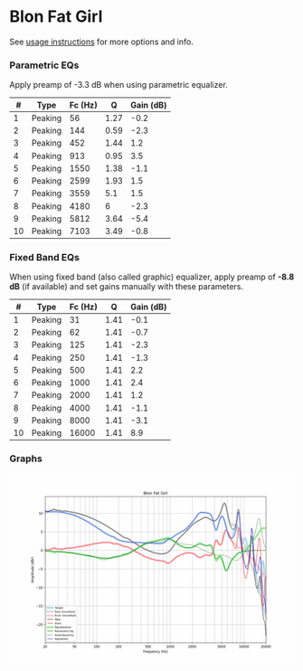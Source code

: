# Blon Fat Girl
See [usage instructions](https://github.com/jaakkopasanen/AutoEq#usage) for more options and info.

### Parametric EQs
Apply preamp of -3.3 dB when using parametric equalizer.

|   # | Type    |   Fc (Hz) |    Q |   Gain (dB) |
|-----|---------|-----------|------|-------------|
|   1 | Peaking |        56 | 1.27 |        -0.2 |
|   2 | Peaking |       144 | 0.59 |        -2.3 |
|   3 | Peaking |       452 | 1.44 |         1.2 |
|   4 | Peaking |       913 | 0.95 |         3.5 |
|   5 | Peaking |      1550 | 1.38 |        -1.1 |
|   6 | Peaking |      2599 | 1.93 |         1.5 |
|   7 | Peaking |      3559 | 5.1  |         1.5 |
|   8 | Peaking |      4180 | 6    |        -2.3 |
|   9 | Peaking |      5812 | 3.64 |        -5.4 |
|  10 | Peaking |      7103 | 3.49 |        -0.8 |

### Fixed Band EQs
When using fixed band (also called graphic) equalizer, apply preamp of **-8.8 dB** (if available) and set gains manually with these parameters.

|   # | Type    |   Fc (Hz) |    Q |   Gain (dB) |
|-----|---------|-----------|------|-------------|
|   1 | Peaking |        31 | 1.41 |        -0.1 |
|   2 | Peaking |        62 | 1.41 |        -0.7 |
|   3 | Peaking |       125 | 1.41 |        -2.3 |
|   4 | Peaking |       250 | 1.41 |        -1.3 |
|   5 | Peaking |       500 | 1.41 |         2.2 |
|   6 | Peaking |      1000 | 1.41 |         2.4 |
|   7 | Peaking |      2000 | 1.41 |         1.2 |
|   8 | Peaking |      4000 | 1.41 |        -1.1 |
|   9 | Peaking |      8000 | 1.41 |        -3.1 |
|  10 | Peaking |     16000 | 1.41 |         8.9 |

### Graphs
![](./Blon%20Fat%20Girl.png)
